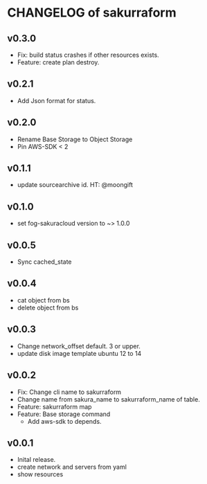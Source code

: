 # CHANGELOG of sakurraform

## v0.3.0

- Fix: build status crashes if other resources exists.
- Feature: create plan destroy.

## v0.2.1

- Add Json format for status.

## v0.2.0

- Rename Base Storage to Object Storage
- Pin AWS-SDK < 2

## v0.1.1

- update sourcearchive id. HT: @moongift

## v0.1.0

- set fog-sakuracloud version to ~> 1.0.0

## v0.0.5

- Sync cached_state

## v0.0.4

- cat object from bs
- delete object from bs

## v0.0.3

- Change network_offset default. 3 or upper.
- update disk image template ubuntu 12 to 14

## v0.0.2

- Fix: Change cli name to sakurraform
- Change name from sakura_name to sakurraform_name of table.
- Feature: sakurraform map
- Feature: Base storage command
    - Add aws-sdk to depends.

## v0.0.1

- Inital release.
- create network and servers from yaml
- show resources
